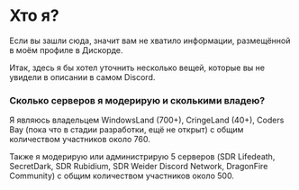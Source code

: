 # Хто я?

Если вы зашли сюда, значит вам не хватило информации, размещённой в моём профиле в Дискорде.

Итак, здесь я бы хотел уточнить несколько вещей, которые вы не увидели в описании в самом Discord.

### Сколько серверов я модерирую и сколькими владею?

Я являюсь владельцем WindowsLand (700+), CringeLand (40+), Coders Bay (пока что в стадии разработки, ещё не открыт) с общим количеством участников около 760.

Также я модерирую или администрирую 5 серверов (SDR Lifedeath, SecretDark, SDR Rubidium, SDR Weider Discord Network, DragonFire Community) с общим количеством участников около 500.

